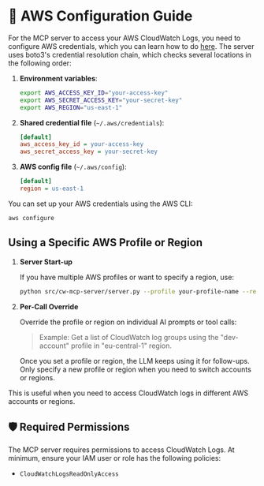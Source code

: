 # 🔐 AWS Configuration Guide

For the MCP server to access your AWS CloudWatch Logs, you need to configure AWS credentials, which you can learn how to do [here](https://docs.aws.amazon.com/cli/v1/userguide/cli-configure-files.html). The server uses boto3's credential resolution chain, which checks several locations in the following order:

1. **Environment variables**:
   ```bash
   export AWS_ACCESS_KEY_ID="your-access-key"
   export AWS_SECRET_ACCESS_KEY="your-secret-key"
   export AWS_REGION="us-east-1"
   ```

2. **Shared credential file** (`~/.aws/credentials`):
   ```ini
   [default]
   aws_access_key_id = your-access-key
   aws_secret_access_key = your-secret-key
   ```

3. **AWS config file** (`~/.aws/config`):
   ```ini
   [default]
   region = us-east-1
   ```

You can set up your AWS credentials using the AWS CLI:

```bash
aws configure
```

## Using a Specific AWS Profile or Region

1. **Server Start-up**

   If you have multiple AWS profiles or want to specify a region, use:
   
   ```bash
   python src/cw-mcp-server/server.py --profile your-profile-name --region us-west-2
   ```

2. **Per-Call Override**

   Override the profile or region on individual AI prompts or tool calls:
   
   > Example: Get a list of CloudWatch log groups using the "dev-account" profile in "eu-central-1" region.

   Once you set a profile or region, the LLM keeps using it for follow-ups. Only specify a new profile or region when you need to switch accounts or regions.

This is useful when you need to access CloudWatch logs in different AWS accounts or regions.

## 🛡️ Required Permissions

The MCP server requires permissions to access CloudWatch Logs. At minimum, ensure your IAM user or role has the following policies:
- `CloudWatchLogsReadOnlyAccess`
